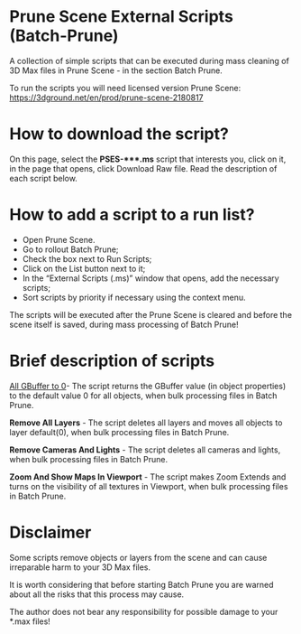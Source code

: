 # Prune Scene External Scripts (Batch-Prune)
A collection of simple scripts that can be executed during mass cleaning of 3D Max files in Prune Scene - in the section Batch Prune.

To run the scripts you will need licensed version Prune Scene:
https://3dground.net/en/prod/prune-scene-2180817


# How to download the script?
On this page, select the __PSES-***.ms__ script that interests you, click on it, in the page that opens, click Download Raw file.
Read the description of each script below.

# How to add a script to a run list?
- Open Prune Scene.
- Go to rollout Batch Prune;
- Check the box next to Run Scripts;
- Click on the List button next to it;
- In the “External Scripts (.ms)” window that opens, add the necessary scripts;
- Sort scripts by priority if necessary using the context menu.

The scripts will be executed after the Prune Scene is cleared and before the scene itself is saved, during mass processing of Batch Prune!

# Brief description of scripts
[All GBuffer to 0](./PSES-All-GBuffer-To-0.ms)- The script returns the GBuffer value (in object properties) to the default value 0 for all objects, when bulk processing files in Batch Prune.

__Remove All Layers__ - The script deletes all layers and moves all objects to layer default(0), when bulk processing files in Batch Prune.

__Remove Cameras And Lights__ - The script deletes all cameras and lights, when bulk processing files in Batch Prune.

__Zoom And Show Maps In Viewport__ - The script makes Zoom Extends and turns on the visibility of all textures in Viewport, when bulk processing files in Batch Prune.

# Disclaimer
Some scripts remove objects or layers from the scene and can cause irreparable harm to your 3D Max files.

It is worth considering that before starting Batch Prune you are warned about all the risks that this process may cause.

The author does not bear any responsibility for possible damage to your *.max files!
